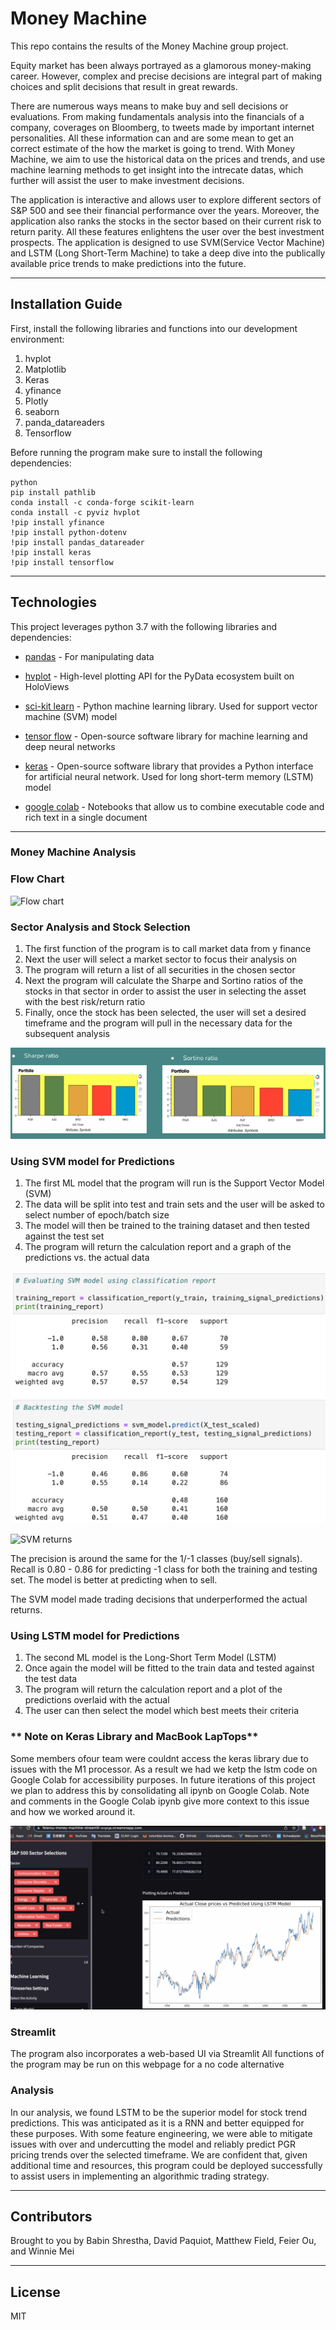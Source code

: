 # Money Machine

This repo contains the results of the Money Machine group project. 
<br />

</p>

Equity market has been always portrayed as a glamorous money-making career. However, complex and precise decisions are integral part of making choices and split decisions that result in great rewards.

There are numerous ways means to make buy and sell decisions or evaluations. From making fundamentals analysis into the financials of a company, coverages on Bloomberg, to tweets made by important internet personalities. All these information can and are some mean to get an correct estimate of the how the market is going to trend.
With Money Machine, we aim to use the historical data on the prices and trends, and use machine learning methods to get insight into the intrecate datas, which further will assist the user to make investment decisions.

The application is interactive and allows user to explore different sectors of S&P 500 and see their financial performance over the years. Moreover, the application also ranks the stocks in the sector based on their current risk to return parity. All these features enlightens the user over the best investment prospects.
The application is designed to use SVM(Service Vector Machine) and LSTM (Long Short-Term Machine) to take a deep dive into the publically available price trends to make predictions into the future.

</font>

---

## Installation Guide

First, install the following libraries and functions into our development environment:
1. hvplot
2. Matplotlib
3. Keras
4. yfinance
5. Plotly
6. seaborn
7. panda_datareaders
8. Tensorflow

Before running the program make sure to install the following dependencies:

    python
    pip install pathlib
    conda install -c conda-forge scikit-learn
    conda install -c pyviz hvplot
    !pip install yfinance
    !pip install python-dotenv
    !pip install pandas_datareader
    !pip install keras
    !pip install tensorflow

---

## Technologies

This project leverages python 3.7 with the following libraries and dependencies:

* [pandas](https://github.com/pandas-dev/pandas) - For manipulating data

* [hvplot](https://github.com/holoviz/hvplot) - High-level plotting API for the PyData ecosystem built on HoloViews

* [sci-kit learn](https://github.com/scikit-learn/scikit-learn) - Python machine learning library. Used for support vector machine (SVM) model

* [tensor flow](https://github.com/tensorflow/tensorflow) - Open-source software library for machine learning and deep neural networks

* [keras](https://github.com/keras-team/keras) - Open-source software library that provides a Python interface for artificial neural network. Used for long short-term memory (LSTM) model

* [google colab](https://github.com/googlecolab/colabtools) - Notebooks that allow us to combine executable code and rich text in a single document

---

### **Money Machine Analysis**

### **Flow Chart**
![Flow chart](/images/chartflow.png)

### **Sector Analysis and Stock Selection**

1. The first function of the program is to call market data from y finance
2. Next the user will select a market sector to focus their analysis on
3. The program will return a list of all securities in the chosen sector
4. Next the program will calculate the Sharpe and Sortino ratios of the stocks in that sector in order to assist the user in selecting the asset with the best risk/return ratio
5. Finally, once the stock has been selected, the user will set a desired timeframe and the program will pull in the necessary data for the subsequent analysis

![Sortino ratios](./images/sortinoratios.png)

### **Using SVM model for Predictions**
1. The first ML model that the program will run is the Support Vector Model (SVM)
2. The data will be split into test and train sets and the user will be asked to select number of epoch/batch size
3. The model will then be trained to the training dataset and then tested against the test set
4. The program will return the calculation report and a graph of the predictions vs. the actual data

![Classification report](./images/classificationreport.png)


![SVM returns](/images/svmreturns.png)

The precision is around the same for the 1/-1 classes (buy/sell signals). Recall is 0.80 - 0.86 for predicting -1 class for both the training and testing set. The model is better at predicting when to sell.

The SVM model made trading decisions that underperformed the actual returns.

### **Using LSTM model for Predictions**
1. The second ML model is the Long-Short Term Model (LSTM)
2. Once again the model will be fitted to the train data and tested against the test data
3. The program will return the calculation report and a plot of the predictions overlaid with the actual
4. The user can then select the model which best meets their criteria

### ** Note on Keras Library and MacBook LapTops**
Some members ofour team were couldnt access the keras library due to issues with the M1 processor. As a result we had we ketp the lstm code on Google Colab for accessibility purposes. In future iterations of this project we plan to address this by consolidating all ipynb on Google Colab. Note and comments in the Google Colab ipynb  give more context to this issue and how we worked around it.

![LSTM predictions](./images/streamlitpic.png)

### **Streamlit**
The program also incorporates a web-based UI via Streamlit
All functions of the program may be run on this webpage for a no code alternative

### **Analysis**
In our analysis, we found LSTM to be the superior model for stock trend predictions. This was anticipated as it is a RNN and better equipped for these purposes. With some feature engineering, we were able to mitigate issues with over and undercutting the model and reliably predict PGR pricing trends over the selected timeframe. We are confident that, given additional time and resources, this program could be deployed successfully to assist users in implementing an algorithmic trading strategy.


---
## Contributors

Brought to you by Babin Shrestha, David Paquiot, Matthew Field, Feier Ou, and Winnie Mei 

---
## License

MIT
